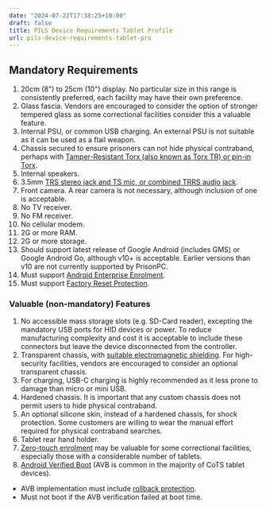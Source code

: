 ```yaml
---
date: "2024-07-22T17:38:25+10:00"
draft: false
title: PILS Device Requirements Tablet Profile
url: pils-device-requirements-tablet-pro
---
```


## Mandatory Requirements

1. 20cm (8") to 25cm (10") display. No particular size in this range is consistently preferred, each facility may have their own preference.
2. Glass fascia. Vendors are encouraged to consider the option of stronger tempered glass as some correctional facilities consider this a valuable feature.
3. Internal PSU, or common USB charging. An external PSU is not suitable as it can be used as a flail weapon.
4. Chassis secured to ensure prisoners can not hide physical contraband, perhaps with [Tamper-Resistant Torx (also known as Torx TR) or pin-in Torx](https://en.wikipedia.org/wiki/Torx).
5. Internal speakers.
6. 3.5mm [TRS stereo jack and TS mic, or combined TRRS audio jack](https://en.wikipedia.org/wiki/Phone_connector_(audio)).
7. Front camera. A rear camera is not necessary, although inclusion of one is acceptable.
8. No TV receiver.
9. No FM receiver.
10. No cellular modem.
11. 2G or more RAM.
12. 2G or more storage.
13. Should support latest release of Google Android (includes GMS) or Google Android Go, although v10+ is acceptable. Earlier versions than v10 are not currently supported by PrisonPC.
14. Must support [Android Enterprise Enrolment](https://www.android.com/intl/en_au/enterprise/enrollment/).
15. Must support [Factory Reset Protection](https://www.samsung.com/nz/support/mobile-devices/what-is-google-frp/).

### Valuable (non-mandatory) Features

1. No accessible mass storage slots (e.g. SD-Card reader), excepting the mandatory USB ports for HID devices or power. To reduce manufacturing complexity and cost it is acceptable to include these connectors but leave the device disconnected from the controller.
2. Transparent chassis, with [suitable electromagnetic shielding](https://en.wikipedia.org/wiki/Electromagnetic_compatibility). For high-security facilities, vendors are encouraged to consider an optional transparent chassis.
3. For charging, USB-C charging is highly recommended as it less prone to damage than micro or mini USB.
4. Hardened chassis. It is important that any custom chassis does not permit users to hide physical contraband.
5. An optional silicone skin, instead of a hardened chassis, for shock protection. Some customers are willing to wear the manual effort required for physical contraband searches.
6. Tablet rear hand holder.
7. [Zero-touch enrolment](https://support.google.com/work/android/answer/7514005?hl=en) may be valuable for some correctional facilities, especially those with a considerable number of tablets.
8. [Android Verified Boot](https://source.android.com/security/verifiedboot) (AVB is common in the majority of CoTS tablet devices).

- AVB implementation must include [rollback protection](https://source.android.com/security/verifiedboot/verified-boot#rollback-protection).
- Must not boot if the AVB verification failed at boot time.
